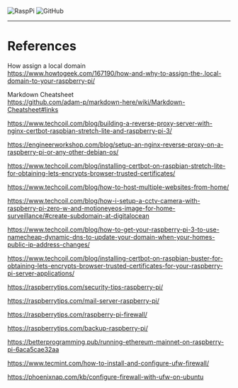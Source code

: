 ![RaspPi](https://img.shields.io/badge/Raspberry%20Pi-Documentation-red)
![GitHub](https://img.shields.io/github/license/mashape/apistatus)

--- 
# References

How assign a local domain  
https://www.howtogeek.com/167190/how-and-why-to-assign-the-.local-domain-to-your-raspberry-pi/

Markdown Cheatsheet  
https://github.com/adam-p/markdown-here/wiki/Markdown-Cheatsheet#links

https://www.techcoil.com/blog/building-a-reverse-proxy-server-with-nginx-certbot-raspbian-stretch-lite-and-raspberry-pi-3/

https://engineerworkshop.com/blog/setup-an-nginx-reverse-proxy-on-a-raspberry-pi-or-any-other-debian-os/

https://www.techcoil.com/blog/installing-certbot-on-raspbian-stretch-lite-for-obtaining-lets-encrypts-browser-trusted-certificates/

https://www.techcoil.com/blog/how-to-host-multiple-websites-from-home/

https://www.techcoil.com/blog/how-i-setup-a-cctv-camera-with-raspberry-pi-zero-w-and-motioneyeos-image-for-home-surveillance/#create-subdomain-at-digitalocean

https://www.techcoil.com/blog/how-to-get-your-raspberry-pi-3-to-use-namecheap-dynamic-dns-to-update-your-domain-when-your-homes-public-ip-address-changes/

https://www.techcoil.com/blog/installing-certbot-on-raspbian-buster-for-obtaining-lets-encrypts-browser-trusted-certificates-for-your-raspberry-pi-server-applications/





https://raspberrytips.com/security-tips-raspberry-pi/

https://raspberrytips.com/mail-server-raspberry-pi/

https://raspberrytips.com/raspberry-pi-firewall/

https://raspberrytips.com/backup-raspberry-pi/

https://betterprogramming.pub/running-ethereum-mainnet-on-raspberry-pi-6aca5cae32aa

https://www.tecmint.com/how-to-install-and-configure-ufw-firewall/

https://phoenixnap.com/kb/configure-firewall-with-ufw-on-ubuntu


